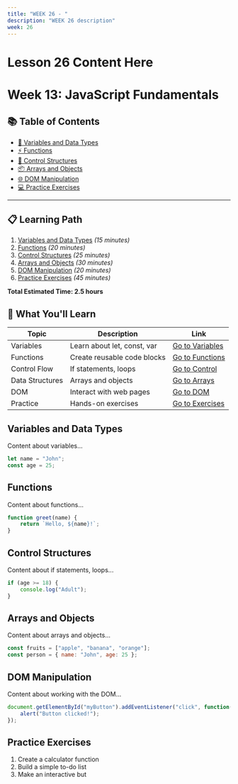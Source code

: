 ```yaml
---
title: "WEEK 26 - " 
description: "WEEK 26 description"
week: 26
---
```


# Lesson  26 Content Here
# Week 13: JavaScript Fundamentals

<!-- Method 1: Simple bullet list -->
## 📚 Table of Contents
- [🔢 Variables and Data Types](#variables-and-data-types)
- [⚡ Functions](#functions)
- [🔄 Control Structures](#control-structures)
- [📦 Arrays and Objects](#arrays-and-objects)
- [🌐 DOM Manipulation](#dom-manipulation)
- [💻 Practice Exercises](#practice-exercises)

---

<!-- Method 2: Numbered list with estimated time -->
## 📋 Learning Path
1. [Variables and Data Types](#variables-and-data-types) *(15 minutes)*
2. [Functions](#functions) *(20 minutes)*
3. [Control Structures](#control-structures) *(25 minutes)*
4. [Arrays and Objects](#arrays-and-objects) *(30 minutes)*
5. [DOM Manipulation](#dom-manipulation) *(20 minutes)*
6. [Practice Exercises](#practice-exercises) *(45 minutes)*

**Total Estimated Time: 2.5 hours**

## 📖 What You'll Learn

| Topic | Description | Link |
|-------|-------------|------|
| Variables | Learn about let, const, var | [Go to Variables](#variables-and-data-types) |
| Functions | Create reusable code blocks | [Go to Functions](#functions) |
| Control Flow | If statements, loops | [Go to Control](#control-structures) |
| Data Structures | Arrays and objects | [Go to Arrays](#arrays-and-objects) |
| DOM | Interact with web pages | [Go to DOM](#dom-manipulation) |
| Practice | Hands-on exercises | [Go to Exercises](#practice-exercises) |


## Variables and Data Types

Content about variables...

```javascript
let name = "John";
const age = 25;
```

## Functions

Content about functions...

```javascript
function greet(name) {
    return `Hello, ${name}!`;
}
```

## Control Structures

Content about if statements, loops...

```javascript
if (age >= 18) {
    console.log("Adult");
}
```

## Arrays and Objects

Content about arrays and objects...

```javascript
const fruits = ["apple", "banana", "orange"];
const person = { name: "John", age: 25 };
```

## DOM Manipulation

Content about working with the DOM...

```javascript
document.getElementById("myButton").addEventListener("click", function() {
    alert("Button clicked!");
});
```

## Practice Exercises

1. Create a calculator function
2. Build a simple to-do list
3. Make an interactive but